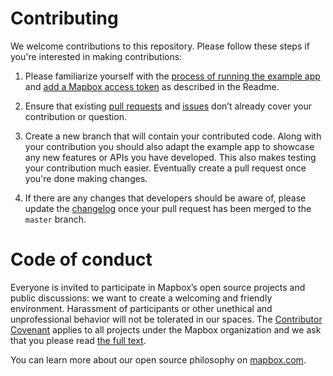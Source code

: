 # Contributing

We welcome contributions to this repository. Please follow these steps if you're interested in making contributions:

1. Please familiarize yourself with the [process of running the example app](https://github.com/tobrun/flutter-mapbox-gl#running-the-example-app) and [add a Mapbox access token](https://github.com/tobrun/flutter-mapbox-gl#adding-a-mapbox-access-token) as described in the Readme. 
2. Ensure that existing [pull requests](https://github.com/tobrun/flutter-mapbox-gl/pulls) and [issues](https://github.com/tobrun/flutter-mapbox-gl/issues) don’t already cover your contribution or question.

3. Create a new branch that will contain your contributed code. Along with your contribution you should also adapt the example app to showcase any new features or APIs you have developed. This also makes testing your contribution much easier. Eventually create a pull request once you're done making changes.

4. If there are any changes that developers should be aware of, please update the [changelog](https://github.com/tobrun/flutter-mapbox-gl/blob/master/CHANGELOG.md) once your pull request has been merged to the `master` branch.

# Code of conduct
Everyone is invited to participate in Mapbox’s open source projects and public discussions: we want to create a welcoming and friendly environment. Harassment of participants or other unethical and unprofessional behavior will not be tolerated in our spaces. The [Contributor Covenant](http://contributor-covenant.org) applies to all projects under the Mapbox organization and we ask that you please read [the full text](http://contributor-covenant.org/version/1/2/0/).

You can learn more about our open source philosophy on [mapbox.com](https://www.mapbox.com/about/open/).
